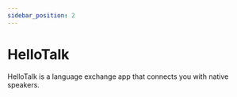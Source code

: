 ```yaml
---
sidebar_position: 2
---
```


# HelloTalk

HelloTalk is a language exchange app that connects you with native speakers.
